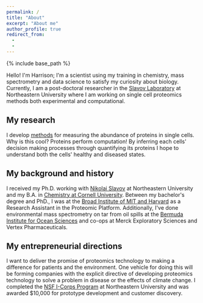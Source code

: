 ```yaml
---
permalink: /
title: "About"
excerpt: "About me"
author_profile: true
redirect_from: 
  -
  -
---
```


{% include base_path %}

Hello! I'm Harrison; I'm a scientist using my training in chemistry, mass spectrometry and data science to satisfy my curiosity about biology. Currently, I am  a post-doctoral researcher in the [Slavov Laboratory](https://slavovlab.net) at Northeastern University where I am working on single cell proteomics methods both experimental and computational.  

## My research
I develop [methods](https://scope2.slavovlab.net) for measuring the abundance of proteins in single cells. Why is this cool? Proteins perform computation! By inferring each cells' decision making processes through quantifying its proteins I hope to understand both the cells' healthy and diseased states. 

## My background and history
I received my Ph.D. working with [Nikolai Slavov](https://www.slavovlab.net) at Northeastern University and my B.A. in [Chemistry at Cornell University](https://www.cornell.edu). Between my bachelor's degree and PhD., I was at the [Broad Institute of MIT and Harvard](https://www.broadinstitute.org/) as a Research Assistant in the Proteomic Platform. Additionally, I've done environmental mass spectrometry on tar from oil spills at the [Bermuda Institute for Ocean Sciences](https://www.bios.edu) and co-ops at Merck Exploratory Sciences and Vertex Pharmaceuticals. 

## My entrepreneurial directions
I want to deliver the promise of proteomics technology to making a difference for patients and the environment. One vehicle for doing this will be forming companies with the explicit directive of developing proteomics technology to solve a problem in disease or the effects of climate change. I completed the [NSF I-Corps Program](https://www.nsf.gov/news/special_reports/i-corps/) at Northeastern University and was awarded $10,000 for prototype development and customer discovery. 